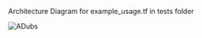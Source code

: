 Architecture Diagram for example_usage.tf in tests folder


![ADubs](https://github.com/user-attachments/assets/4804558b-c22e-4521-8560-c781613e1bef)
